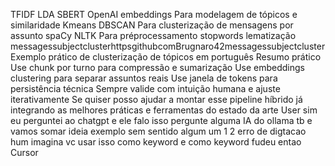  TFIDF LDA SBERT OpenAI embeddings Para modelagem de tópicos e similaridade
 Kmeans DBSCAN Para clusterização de mensagens por assunto
 spaCy NLTK Para préprocessamento stopwords lematização
 messagessubjectclusterhttpsgithubcomBrugnaro42messagessubjectcluster Exemplo prático de clusterização de tópicos em português
 Resumo prático
 Use chunk por turno para compressão e sumarização
 Use embeddings  clustering para separar assuntos reais
 Use janela de tokens para persistência técnica
 Sempre valide com intuição humana e ajuste iterativamente
Se quiser posso ajudar a montar esse pipeline híbrido já integrando as melhores práticas e ferramentas do estado da arte
User
sim  eu perguntei ao chatgpt e ele falo isso pergunte alguma IA do ollama tb e vamos somar ideia
exemplo sem sentido algum um 1 2 erro de digtacao hum
imagina vc usar isso como keyword
e como keyword fudeu entao
Cursor